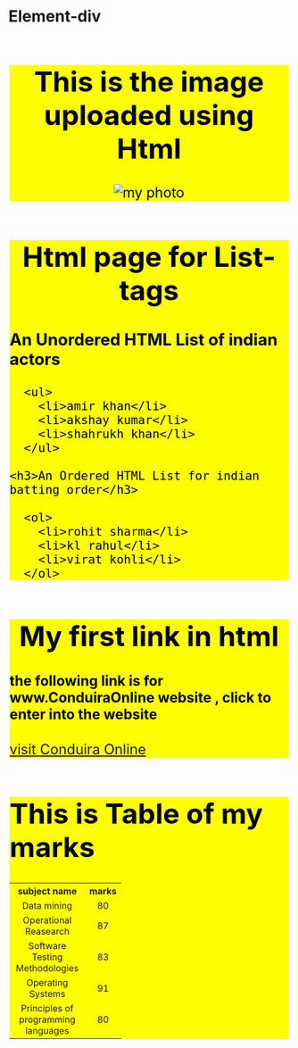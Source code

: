 # Element-div
<html>
  <head>
    <title>Html-div</title>
<style>
div
{
    color:black;
    background-color:FFFF00;
    margin:2px;
    font-size:25px;
}
</style>
  </head> 
  <body>
   <div>
    <h1><center>This is the image uploaded using Html</center></h1>
    <center><img src="C:\Users\Goutham pandi\Desktop\7p3n840.jpg" alt="my photo" width:420px;height:420px;"></center>
   </div>
   <div>
    <h1><center>Html page for List-tags</center></h1> 
    <h3>An Unordered HTML List of indian actors</h3>

      <ul>
        <li>amir khan</li>
        <li>akshay kumar</li>
        <li>shahrukh khan</li>
      </ul>  

    <h3>An Ordered HTML List for indian batting order</h3>

      <ol>
        <li>rohit sharma</li>
        <li>kl rahul</li>
        <li>virat kohli</li>
      </ol> 
   </div>
   <div>
    <h1><center>My first link in html</center></h1>
      <h4>the following link is for www.ConduiraOnline website , click to enter into the website</h4>
      <p><a href="https://www.conduiraonline.com/">visit Conduira Online</a></p>
   </div>
   <div>
     <h1>This is Table of my marks</h1>
     <table align="center" style="width:40%">
      <tr>
        <th>subject name</th>
        <th>marks</th>
      </tr>
      <tr>
        <td><center>Data mining</center></td>
        <td><center>80</center></td>
      </tr>
      <tr>
        <td><center>Operational Reasearch</center></td>
        <td><center>87</center></td>
      </tr>
      <tr>
        <td><center>Software Testing Methodologies</center></td>
        <td><center>83</center></td>
      </tr>
      <tr>
        <td><center>Operating Systems</center></td>
        <td><center>91</center></td>
      </tr>
      <tr>
        <td><center>Principles of programming languages</center></td>
        <td><center>80</center></td>
      </tr>
     </table>
   </div>
  </body>
</html>

